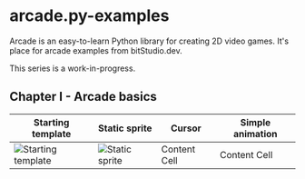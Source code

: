 # arcade.py-examples
Arcade is an easy-to-learn Python library for creating 2D video games. It's place for arcade examples from bitStudio.dev.

This series is a work-in-progress.

## Chapter I - Arcade basics

| Starting template  | Static sprite | Cursor | Simple animation |
| ------------- | ------------- | ------------- | ------------- |
| ![Starting template](/examples/00_baldies_arcade_template.gif)  | ![Static sprite](/examples/01_static_sprite.png) | Content Cell  | Content Cell  |
